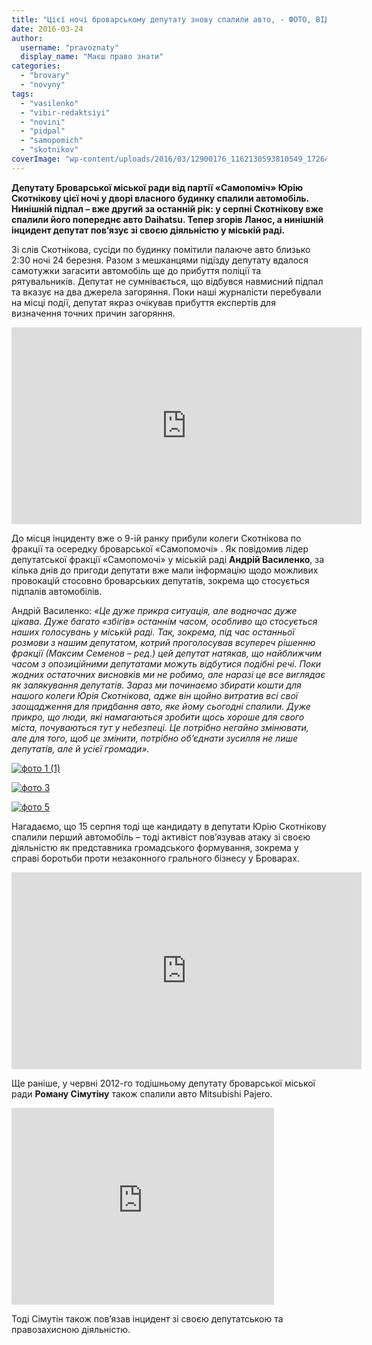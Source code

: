 ```yaml
---
title: "Цієї ночі броварському депутату знову спалили авто, - ФОТО, ВІДЕО"
date: 2016-03-24
author: 
  username: "pravoznaty"
  display_name: "Маєш право знати"
categories: 
  - "brovary"
  - "novyny"
tags: 
  - "vasilenko"
  - "vibir-redaktsiyi"
  - "novini"
  - "pidpal"
  - "samopomich"
  - "skotnikov"
coverImage: "wp-content/uploads/2016/03/12900176_1162130593810549_1726476627_n-1-1.jpg"
---
```


**Депутату Броварської міської ради від партії «Самопоміч» Юрію Скотнікову цієї ночі у дворі власного будинку спалили автомобіль. Нинішній підпал – вже другий за останній рік: у серпні Скотнікову вже спалили його попереднє авто Daihatsu. Тепер згорів Ланос, а нинішній інцидент депутат пов’язує зі своєю діяльністю у міській раді.**

Зі слів Скотнікова, сусіди по будинку помітили палаюче авто близько 2:30 ночі 24 березня. Разом з мешканцями підїзду депутату вдалося самотужки загасити автомобіль ще до прибуття поліції та рятувальників. Депутат не сумнівається, що відбувся навмисний підпал та вказує на два джерела загоряння. Поки наші журналісти перебували на місці події, депутат якраз очікував прибуття експертів для визначення точних причин загоряння.

<iframe src="https://www.youtube.com/embed/KC8hSnSU4jw" width="560" height="315" frameborder="0" allowfullscreen="allowfullscreen"></iframe>

До місця інциденту вже о 9-ій ранку прибули колеги Скотнікова по фракції та осередку броварської «Самопомочі» . Як повідомив лідер депутатської фракції «Самопомочі» у міській раді **Андрій Василенко**, за кілька днів до пригоди депутати вже мали інформацію щодо можливих провокацій стосовно броварських депутатів, зокрема що стосується підпалів автомобілів.

Андрій Василенко: _«Це дуже прикра ситуація, але водночас дуже цікава. Дуже багато «збігів» останнім часом, особливо що стосується наших голосувань у міській раді. Так, зокрема, під час останньої розмови з нашим депутатом, котрий проголосував всупереч рішенню фракції (Максим Семенов – ред.) цей депутат натякав, що найближчим часом з опозиційними депутатами можуть відбутися подібні речі. Поки жодних остаточних висновків ми не робимо, але наразі це все виглядає як залякування депутатів. Зараз ми починаємо збирати кошти для нашого колеги Юрія Скотнікова, адже він щойно витратив всі свої заощадження для придбання авто, яке йому сьогодні спалили. Дуже прикро, що люди, які намагаються зробити щось хороше для свого міста, почуваються тут у небезпеці. Це потрібно негайно змінювати, але для того, щоб це змінити, потрібно об’єднати зусилля не лише депутатів, але й усієї громади»._

[![фото 1 (1)](https://mpz.brovary.org/wp-content/uploads/2016/03/foto-1-1-1.jpg)](https://mpz.brovary.org/wp-content/uploads/2016/03/foto-1-1-1.jpg)

[![фото 3](https://mpz.brovary.org/wp-content/uploads/2016/03/foto-3-2.jpg)](https://mpz.brovary.org/wp-content/uploads/2016/03/foto-3-2.jpg)

[![фото 5](https://mpz.brovary.org/wp-content/uploads/2016/03/foto-5.jpg)](https://mpz.brovary.org/wp-content/uploads/2016/03/foto-5.jpg)

Нагадаємо, що 15 серпня тоді ще кандидату в депутати Юрію Скотнікову спалили перший автомобіль – тоді активіст пов’язував атаку зі своєю діяльністю як представника громадського формування, зокрема у справі боротьби проти незаконного грального бізнесу у Броварах.

<iframe src="https://www.youtube.com/embed/qTunVHt24QM" width="560" height="315" frameborder="0" allowfullscreen="allowfullscreen"></iframe>

Ще раніше, у червні 2012-го тодішньому депутату броварської міської ради **Роману Сімутіну** також спалили авто Mitsubishi Pajero.

<iframe src="https://www.youtube.com/embed/nbxqhaZ8W5c" width="420" height="315" frameborder="0" allowfullscreen="allowfullscreen"></iframe>

Тоді Сімутін також пов’язав інцидент зі своєю депутатською та правозахисною діяльністю.
